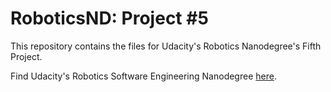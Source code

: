 # RoboticsND: Project #5
This repository contains the files for Udacity's Robotics Nanodegree's Fifth Project.

Find Udacity's Robotics Software Engineering Nanodegree [here](https://www.udacity.com/course/robotics-software-engineer--nd209).
